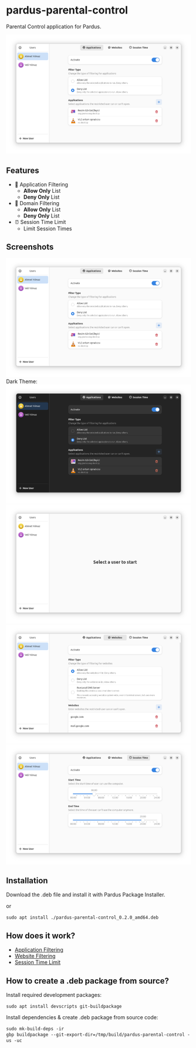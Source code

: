 # pardus-parental-control
Parental Control application for Pardus.

![screenshots/main-applications.png](screenshots/main-applications.png)

## Features
- 📑 Application Filtering
  - **Allow Only** List
  - **Deny Only** List
- 🔗 Domain Filtering
  - **Allow Only** List
  - **Deny Only** List
- ⏰ Session Time Limit
  - Limit Session Times

## Screenshots

![screenshots/main-applications.png](screenshots/main-applications.png)
Dark Theme:
![screenshots/main-dark.png](screenshots/main-dark.png)
![screenshots/main-empty.png](screenshots/main-empty.png)
![screenshots/main-websites.png](screenshots/main-websites.png)
![screenshots/main-sessiontimes.png](screenshots/main-sessiontimes.png)


## Installation
Download the .deb file and install it with Pardus Package Installer.

or

```
sudo apt install ./pardus-parental-control_0.2.0_amd64.deb
```

## How does it work?
- [Application Filtering](doc/ApplicationFiltering.md)
- [Website Filtering](doc/WebsiteFiltering.md)
- [Session Time Limit](doc/SessionTimeLimit.md)

## How to create a .deb package from source?
Install required development packages:
```
sudo apt install devscripts git-buildpackage
```
Install dependencies & create .deb package from source code:
```
sudo mk-build-deps -ir
gbp buildpackage --git-export-dir=/tmp/build/pardus-parental-control -us -uc
```
